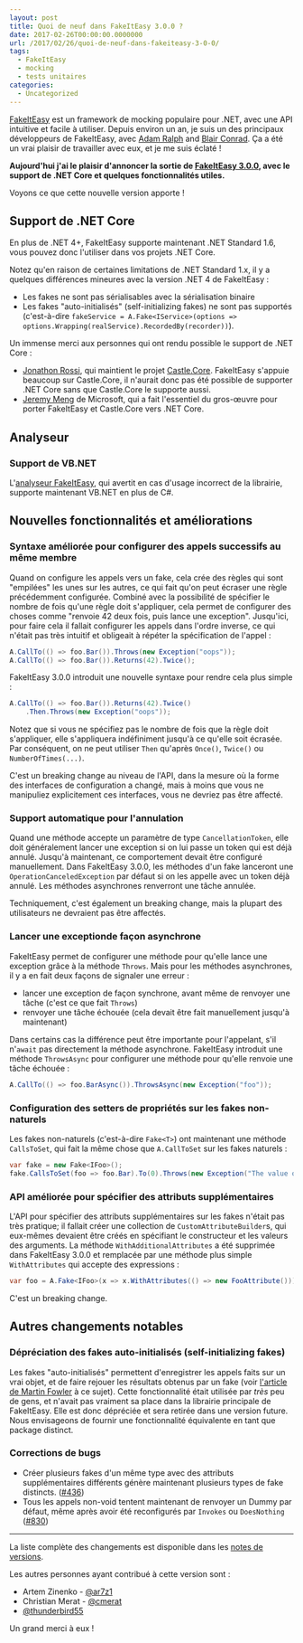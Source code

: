 ```yaml
---
layout: post
title: Quoi de neuf dans FakeItEasy 3.0.0 ?
date: 2017-02-26T00:00:00.0000000
url: /2017/02/26/quoi-de-neuf-dans-fakeiteasy-3-0-0/
tags:
  - FakeItEasy
  - mocking
  - tests unitaires
categories:
  - Uncategorized
---
```



[FakeItEasy](https://fakeiteasy.github.io/) est un framework de mocking populaire pour .NET, avec une API intuitive et facile à utiliser. Depuis environ un an, je suis un des principaux développeurs de FakeItEasy, avec [Adam Ralph](https://github.com/adamralph/) and [Blair Conrad](https://github.com/blairconrad/). Ça a été un vrai plaisir de travailler avec eux, et je me suis éclaté !

**Aujourd'hui j'ai le plaisir d'annoncer la sortie de [FakeItEasy 3.0.0](https://github.com/FakeItEasy/FakeItEasy/releases/tag/3.0.0), avec le support de .NET Core et quelques fonctionnalités utiles.**

Voyons ce que cette nouvelle version apporte !

## Support de .NET Core

En plus de .NET 4+, FakeItEasy supporte maintenant .NET Standard 1.6, vous pouvez donc l'utiliser dans vos projets .NET Core.

Notez qu'en raison de certaines limitations de .NET Standard 1.x, il y a quelques différences mineures avec la version .NET 4 de FakeItEasy :

- Les fakes ne sont pas sérialisables avec la sérialisation binaire
- Les fakes "auto-initialisés" (self-initializing fakes) ne sont pas supportés (c'est-à-dire `fakeService = A.Fake<IService>(options => options.Wrapping(realService).RecordedBy(recorder))`).


Un immense merci aux personnes qui ont rendu possible le support de .NET Core :

- [Jonathon Rossi](https://github.com/jonorossi), qui maintient le projet [Castle.Core](https://github.com/castleproject/Core). FakeItEasy s'appuie beaucoup sur Castle.Core, il n'aurait donc pas été possible de supporter .NET Core sans que Castle.Core le supporte aussi.
- [Jeremy Meng](https://github.com/jeremymeng) de Microsoft, qui a fait l'essentiel du gros-œuvre pour porter FakeItEasy et Castle.Core vers .NET Core.


## Analyseur

### Support de VB.NET

L'[analyseur FakeItEasy](http://fakeiteasy.readthedocs.io/en/stable/analyzer/), qui avertit en cas d'usage incorrect de la librairie, supporte maintenant VB.NET en plus de C#.

## Nouvelles fonctionnalités et améliorations

### Syntaxe améliorée pour configurer des appels successifs au même membre

Quand on configure les appels vers un fake, cela crée des règles qui sont "empilées" les unes sur les autres, ce qui fait qu'on peut écraser une règle précédemment configurée. Combiné avec la possibilité de spécifier le nombre de fois qu'une règle doit s'appliquer, cela permet de configurer des choses comme "renvoie 42 deux fois, puis lance une exception". Jusqu'ici, pour faire cela il fallait configurer les appels dans l'ordre inverse, ce qui n'était pas très intuitif et obligeait à répéter la spécification de l'appel :

```csharp
A.CallTo(() => foo.Bar()).Throws(new Exception("oops"));
A.CallTo(() => foo.Bar()).Returns(42).Twice();
```

FakeItEasy 3.0.0 introduit une nouvelle syntaxe pour rendre cela plus simple :

```csharp
A.CallTo(() => foo.Bar()).Returns(42).Twice()
    .Then.Throws(new Exception("oops"));
```

Notez que si vous ne spécifiez pas le nombre de fois que la règle doit s'appliquer, elle s'appliquera indéfiniment jusqu'à ce qu'elle soit écrasée. Par conséquent, on ne peut utiliser `Then` qu'après `Once()`, `Twice()` ou `NumberOfTimes(...)`.

C'est un breaking change au niveau de l'API, dans la mesure où la forme des interfaces de configuration a changé, mais à moins que vous ne manipuliez explicitement ces interfaces, vous ne devriez pas être affecté.

### Support automatique pour l'annulation

Quand une méthode accepte un paramètre de type `CancellationToken`, elle doit généralement lancer une exception si on lui passe un token qui est déjà annulé. Jusqu'à maintenant, ce comportement devait être configuré manuellement. Dans FakeItEasy 3.0.0, les méthodes d'un fake lanceront une `OperationCanceledException` par défaut si on les appelle avec un token déjà annulé. Les méthodes asynchrones renverront une tâche annulée.

Techniquement, c'est également un breaking change, mais la plupart des utilisateurs ne devraient pas être affectés.

### Lancer une exceptionde façon asynchrone

FakeItEasy permet de configurer une méthode pour qu'elle lance une exception grâce à la méthode `Throws`. Mais pour les méthodes asynchrones, il y a en fait deux façons de signaler une erreur :

- lancer une exception de façon synchrone, avant même de renvoyer une tâche (c'est ce que fait `Throws`)
- renvoyer une tâche échouée (cela devait être fait manuellement jusqu'à maintenant)


Dans certains cas la différence peut être importante pour l'appelant, s'il n'`await` pas directement la méthode asynchrone. FakeItEasy introduit une méthode `ThrowsAsync` pour configurer une méthode pour qu'elle renvoie une tâche échouée :

```csharp
A.CallTo(() => foo.BarAsync()).ThrowsAsync(new Exception("foo"));
```

### Configuration des setters de propriétés sur les fakes non-naturels

Les fakes non-naturels (c'est-à-dire `Fake<T>`) ont maintenant une méthode `CallsToSet`, qui fait la même chose que `A.CallToSet` sur les fakes naturels :

```csharp
var fake = new Fake<IFoo>();
fake.CallsToSet(foo => foo.Bar).To(0).Throws(new Exception("The value of Bar can't be 0"));
```

### API améliorée pour spécifier des attributs supplémentaires

L'API pour spécifier des attributs supplémentaires sur les fakes n'était pas très pratique; il fallait créer une collection de `CustomAttributeBuilder`s, qui eux-mêmes devaient être créés en spécifiant le constructeur et les valeurs des arguments. La méthode `WithAdditionalAttributes` a été supprimée dans FakeItEasy 3.0.0 et remplacée par une méthode plus simple `WithAttributes` qui accepte des expressions :

```csharp
var foo = A.Fake<IFoo>(x => x.WithAttributes(() => new FooAttribute()));
```

C'est un breaking change.

## Autres changements notables

### Dépréciation des fakes auto-initialisés (self-initializing fakes)

Les fakes "auto-initialisés" permettent d'enregistrer les appels faits sur un vrai objet, et de faire rejouer les résultats obtenus par un fake (voir [l'article de Martin Fowler](https://martinfowler.com/bliki/SelfInitializingFake.html) à ce sujet). Cette fonctionnalité était utilisée par *très* peu de gens, et n'avait pas vraiment sa place dans la librairie principale de FakeItEasy. Elle est donc dépréciée et sera retirée dans une version future. Nous envisageons de fournir une fonctionnalité équivalente en tant que package distinct.

### Corrections de bugs

- Créer plusieurs fakes d'un même type avec des attributs supplémentaires différents génère maintenant plusieurs types de fake distincts. ([#436](https://github.com/FakeItEasy/FakeItEasy/issues/436))
- Tous les appels non-void tentent maintenant de renvoyer un Dummy par défaut, même après avoir été reconfigurés par `Invokes` ou `DoesNothing` ([#830](https://github.com/FakeItEasy/FakeItEasy/issues/830))


* * *

La liste complète des changements est disponible dans les [notes de versions](https://github.com/FakeItEasy/FakeItEasy/releases/tag/3.0.0).

Les autres personnes ayant contribué à cette version sont :

- Artem Zinenko - [@ar7z1](https://github.com/ar7z1)
- Christian Merat - [@cmerat](https://github.com/cmerat)
- [@thunderbird55](https://github.com/thunderbird55)


Un grand merci à eux !

